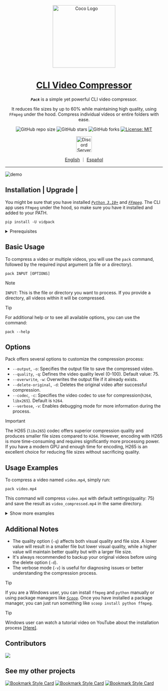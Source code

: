 <!-- markdownlint-disable MD033 MD036 MD041 MD045 MD046 -->

<div align="center">
    <img width="200" src="https://i.imgur.com/HeeZxH3.png" alt="Coco Logo">
</div>
<div align="center">

<h1 style="border-bottom: none">
    <b><a href="#">CLI Video Compressor</a></b>
</h1>

***`Pack`*** is a simple yet powerful CLI video compressor.

It reduces file sizes by up to 60% while maintaining high quality, using `FFmpeg` under the hood. Compress individual videos or entire folders with ease.

![GitHub repo size](https://img.shields.io/github/repo-size/ivansaul/CLI-Video-Compressor)
![GitHub stars](https://img.shields.io/github/stars/ivansaul/CLI-Video-Compressor)
![GitHub forks](https://img.shields.io/github/forks/ivansaul/CLI-Video-Compressor)
[![License: MIT](https://img.shields.io/badge/License-MIT-yellow.svg)](https://opensource.org/licenses/MIT)

<a href="https://discord.gg/tDvybtJ7y9">
    <img alt="Discord Server" height="50" src="https://cdn.jsdelivr.net/npm/@intergrav/devins-badges@3/assets/cozy/social/discord-plural_vector.svg">
</a>

<p align="center">
    <a href="https://github.com/ivansaul/CLI-Video-Compressor/blob/master/README.md">English</a>
    ｜
    <a href="https://github.com/ivansaul/CLI-Video-Compressor/blob/master/README.es.md">Español</a>
</p>

</div>

---

![demo][demo]

## Installation | Upgrade |

You might be sure that you have installed [*`Python 3.10+`*][python] and [*`FFmpeg`*][ffmpeg]. The CLI app uses `FFmpeg` under the hood, so make sure you have it installed and added to your PATH.

```console
pip install -U vidpack
```

<details>
    <summary>Prerequisites</summary>

    ```console
    # MacOS
    brew install ffmpeg

    # Ubuntu
    sudo apt install ffmpeg

    # ArchLinux
    sudo pacman -S ffmpeg

    # Fedora
    sudo dnf install ffmpeg
    ```

</details>

## Basic Usage

To compress a video or multiple videos, you will use the `pack` command, followed by the required input argument (a file or a directory).

```console
pack INPUT [OPTIONS]
```

> [!NOTE]
> `INPUT`: This is the file or directory you want to process. If you provide a directory, all videos within it will be compressed.

<!-- -->
> [!TIP]
> For additional help or to see all available options, you can use the command:
>
> ```console
> pack --help
> ```

## Options

Pack offers several options to customize the compression process:

- `--output`, `-o`: Specifies the output file to save the compressed video.
- `--quality`, `-q`: Defines the video quality level (0-100). Default value: 75.
- `--overwrite`, `-w`: Overwrites the output file if it already exists.
- `--delete-original`, `-d`: Deletes the original video after successful compression.
- `--codec`, `-c`: Specifies the video codec to use for compression(`h264`, `libx265`). Default is `h264`.
- `--verbose`, `-v`: Enables debugging mode for more information during the process.

> [!IMPORTANT]
> The H265 (`libx265`) codec offers superior compression quality and produces smaller file sizes compared to `H264`. However, encoding with H265 is more time-consuming and requires significantly more processing power. If you have a modern GPU and enough time for encoding, H265 is an excellent choice for reducing file sizes without sacrificing quality.

## Usage Examples

To compress a video named `video.mp4`, simply run:

```console
pack video.mp4
```

This command will compress `video.mp4` with default settings(quality: 75) and save the result as `video_compressed.mp4` in the same directory.

<details>
    <summary>Show more examples</summary>

### Specify an output file

If you want to specify the name or location of the compressed file:

```console
pack video.mp4 --output compressed/small_video.mp4
```

This command will compress `video.mp4` and save the result as `small_video.mp4` in the `compressed` directory.

### Adjust compression quality

To compress a video with a specific quality (e.g., 60):

``` console
pack video.mp4 -q 60
```

This will compress the video with lower quality, resulting in a smaller file size.

### Compress all videos in a directory

To compress all videos in a directory:

```console
pack /path/to/my/videos
```

This command will compress all videos in the specified directory and save the results in the same directory.

### Overwrite existing files

If you want to overwrite existing compressed files:

```console
pack video.mp4 --output output.mp4 --overwrite
```

This will overwrite the file `output.mp4` if it already exists.

### Delete the original file after compression

To delete the original video file after successful compression:

```console
pack video.mp4 --delete-original
```

The original `video.mp4` will be deleted after compression.

### Specify a video codec

To compress a video with a specific video codec (e.g., libx265):

```console
pack video.mp4 --codec libx265
```

This will compress the video with the libx265 codec, resulting in a smaller file size. Currently, only `h264` and `libx265` codecs are supported.

### Use multiple options

You can combine multiple options in a single command:

```console
pack video.mp4 -o compressed.mp4 -q 80 -w -d -v
```

This command will compress `video.mp4` with a quality of 80, save the result as `compressed.mp4`, overwrite if the file exists, delete the original, and display detailed information during the process.

</details>

## Additional Notes

- The quality option (`-q`) affects both visual quality and file size. A lower value will result in a smaller file but lower visual quality, while a higher value will maintain better quality but with a larger file size.
- It's always recommended to backup your original videos before using the delete option (`-d`).
- The verbose mode (`-v`) is useful for diagnosing issues or better understanding the compression process.

> [!TIP]
> If you are a Windows user, you can install `ffmpeg` and `python` manually or using package managers like [*`Scoop`*][scoop].
> Once you have installed a package manager, you can just run something like `scoop install python ffmpeg`.

<!-- -->
> [!TIP]
> Windows user can watch a tutorial video on YouTube about the installation process [[Here]][demo-windows].

## Contributors

<a href="https://github.com/ivansaul/CLI-Video-Compressor/graphs/contributors">
  <img src="https://contrib.rocks/image?repo=ivansaul%2FCLI%2DVideo%2DCompressor"/>
</a>

## See my other projects

[![Bookmark Style Card](https://svg.bookmark.style/api?url=https://github.com/ivansaul/codigo_facilito_downloader&mode=light&style=horizontal)](https://github.com/ivansaul/codigo_facilito_downloader)
[![Bookmark Style Card](https://svg.bookmark.style/api?url=https://github.com/ivansaul/personal-portfolio&mode=light&style=horizontal)](https://github.com/ivansaul/personal-portfolio)
[![Bookmark Style Card](https://svg.bookmark.style/api?url=https://github.com/ivansaul/flutter_todo_app&mode=light&style=horizontal)](https://github.com/ivansaul/flutter_todo_app)

[python]:https://www.python.org/downloads/
[ffmpeg]:https://ffmpeg.org
[demo]:https://github.com/user-attachments/assets/9c9c672a-bfa3-418a-b7d1-89f0e7751146
[scoop]:https://scoop.sh
[demo-windows]: https://youtu.be/w1Pba7Bu0ZQ
